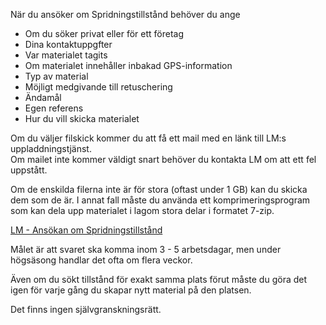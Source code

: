 När du ansöker om Spridningstillstånd behöver du ange

* Om du söker privat eller för ett företag
* Dina kontaktuppgfter
* Var materialet tagits
* Om materialet innehåller inbakad GPS-information
* Typ av material
* Möjligt medgivande till retuschering
* Ändamål
* Egen referens
* Hur du vill skicka materialet

Om du väljer filskick kommer du att få ett mail med en länk till LM:s uppladdningstjänst.  
Om mailet inte kommer väldigt snart behöver du kontakta LM om att ett fel uppstått.

Om de enskilda filerna inte är för stora (oftast under 1 GB) kan du skicka dem som de är. I annat fall måste du använda ett komprimeringsprogram som kan dela upp materialet i lagom stora delar i formatet 7-zip.

[LM - Ansökan om Spridningstillstånd](https://www.lantmateriet.se/sv/spridningstillstand/ansokan/)

Målet är att svaret ska komma inom 3 - 5 arbetsdagar, men under högsäsong handlar det ofta om flera veckor.

Även om du sökt tillstånd för exakt samma plats förut måste du göra det igen för varje gång du skapar nytt material på den platsen. 

Det finns ingen självgranskningsrätt.
